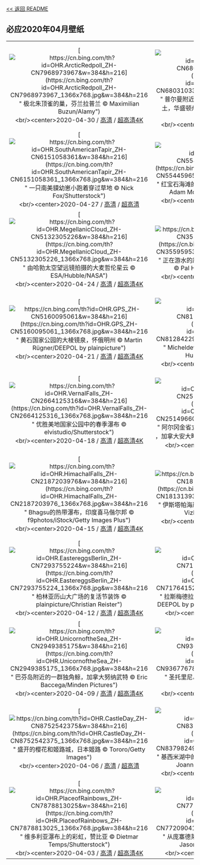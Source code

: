 [<< 返回 README](../../README.md)
## 必应2020年04月壁纸
||||
|:---:|:---:|:---:|
|[![https://cn.bing.com/th?id=OHR.ArcticRedpoll_ZH-CN7968973967&w=384&h=216](https://cn.bing.com/th?id=OHR.ArcticRedpoll_ZH-CN7968973967_1366x768.jpg&w=384&h=216 " &#10;极北朱顶雀的巢，芬兰拉普兰&#10;© Maximilian Buzun/Alamy")](https://cn.bing.com/search?q=%E6%9E%81%E5%8C%97%E6%9C%B1%E9%A1%B6%E9%9B%80%E7%9A%84%E5%B7%A2%EF%BC%8C%E8%8A%AC%E5%85%B0%E6%8B%89%E6%99%AE%E5%85%B0&form=hpcapt&mkt=zh-cn&filters=HpDate:"20200430_1600")<br/><center>2020-04-30 / [高清](https://cn.bing.com/th?id=OHR.ArcticRedpoll_ZH-CN7968973967_1920x1200.jpg&w=1920&h=1200) / [超高清4K](https://cn.bing.com/th?id=OHR.ArcticRedpoll_ZH-CN7968973967_UHD.jpg&w=3840&h=2160)<center/>|[![https://cn.bing.com/th?id=OHR.PalouseSpring_ZH-CN6803103328&w=384&h=216](https://cn.bing.com/th?id=OHR.PalouseSpring_ZH-CN6803103328_1366x768.jpg&w=384&h=216 " &#10;普尔曼附近的帕卢斯一辆拖拉机在耕作时扬起尘土，华盛顿州&#10;© Ben Herndon/Tandem Stills + Motion")](https://cn.bing.com/search?q=%E6%99%AE%E5%B0%94%E6%9B%BC%E9%99%84%E8%BF%91%E7%9A%84%E5%B8%95%E5%8D%A2%E6%96%AF%E4%B8%80%E8%BE%86%E6%8B%96%E6%8B%89%E6%9C%BA%E5%9C%A8%E8%80%95%E4%BD%9C%E6%97%B6%E6%89%AC%E8%B5%B7%E5%B0%98%E5%9C%9F%EF%BC%8C%E5%8D%8E%E7%9B%9B%E9%A1%BF%E5%B7%9E&form=hpcapt&mkt=zh-cn&filters=HpDate:"20200429_1600")<br/><center>2020-04-29 / [高清](https://cn.bing.com/th?id=OHR.PalouseSpring_ZH-CN6803103328_1920x1200.jpg&w=1920&h=1200) / [超高清4K](https://cn.bing.com/th?id=OHR.PalouseSpring_ZH-CN6803103328_UHD.jpg&w=3840&h=2160)<center/>|[![https://cn.bing.com/th?id=OHR.SalisburyCathedral_ZH-CN6366350896&w=384&h=216](https://cn.bing.com/th?id=OHR.SalisburyCathedral_ZH-CN6366350896_1366x768.jpg&w=384&h=216 " &#10;索尔茲伯里大教堂与放牧的羊群，英格兰&#10;© Slawek Staszczuk Photo/Alamy")](https://cn.bing.com/search?q=%E7%B4%A2%E5%B0%94%E8%8C%B2%E4%BC%AF%E9%87%8C%E5%A4%A7%E6%95%99%E5%A0%82%E4%B8%8E%E6%94%BE%E7%89%A7%E7%9A%84%E7%BE%8A%E7%BE%A4%EF%BC%8C%E8%8B%B1%E6%A0%BC%E5%85%B0&form=hpcapt&mkt=zh-cn&filters=HpDate:"20200428_1600")<br/><center>2020-04-28 / [高清](https://cn.bing.com/th?id=OHR.SalisburyCathedral_ZH-CN6366350896_1920x1200.jpg&w=1920&h=1200) / [超高清4K](https://cn.bing.com/th?id=OHR.SalisburyCathedral_ZH-CN6366350896_UHD.jpg&w=3840&h=2160)<center/>|
|[![https://cn.bing.com/th?id=OHR.SouthAmericanTapir_ZH-CN6151058361&w=384&h=216](https://cn.bing.com/th?id=OHR.SouthAmericanTapir_ZH-CN6151058361_1366x768.jpg&w=384&h=216 " &#10;一只南美貘幼崽小跑着穿过草地&#10;© Nick Fox/Shutterstock")](https://cn.bing.com/search?q=%E4%B8%80%E5%8F%AA%E5%8D%97%E7%BE%8E%E8%B2%98%E5%B9%BC%E5%B4%BD%E5%B0%8F%E8%B7%91%E7%9D%80%E7%A9%BF%E8%BF%87%E8%8D%89%E5%9C%B0&form=hpcapt&mkt=zh-cn&filters=HpDate:"20200427_1600")<br/><center>2020-04-27 / [高清](https://cn.bing.com/th?id=OHR.SouthAmericanTapir_ZH-CN6151058361_1920x1200.jpg&w=1920&h=1200) / [超高清](https://cn.bing.com/th?id=OHR.SouthAmericanTapir_ZH-CN6151058361_UHD.jpg)<center/>|[![https://cn.bing.com/th?id=OHR.RubySunset_ZH-CN5544596519&w=384&h=216](https://cn.bing.com/th?id=OHR.RubySunset_ZH-CN5544596519_1366x768.jpg&w=384&h=216 " &#10;红宝石海滩的日落，华盛顿州奥林匹克国家公园&#10;© Adam Mowery/Tandem Stills + Motion")](https://cn.bing.com/search?q=%E7%BA%A2%E5%AE%9D%E7%9F%B3%E6%B5%B7%E6%BB%A9%E7%9A%84%E6%97%A5%E8%90%BD%EF%BC%8C%E5%8D%8E%E7%9B%9B%E9%A1%BF%E5%B7%9E%E5%A5%A5%E6%9E%97%E5%8C%B9%E5%85%8B%E5%9B%BD%E5%AE%B6%E5%85%AC%E5%9B%AD&form=hpcapt&mkt=zh-cn&filters=HpDate:"20200426_1600")<br/><center>2020-04-26 / [高清](https://cn.bing.com/th?id=OHR.RubySunset_ZH-CN5544596519_1920x1200.jpg&w=1920&h=1200) / [超高清4K](https://cn.bing.com/th?id=OHR.RubySunset_ZH-CN5544596519_UHD.jpg&w=3840&h=2160)<center/>|[![https://cn.bing.com/th?id=OHR.FalklandRockhoppers_ZH-CN5370686595&w=384&h=216](https://cn.bing.com/th?id=OHR.FalklandRockhoppers_ZH-CN5370686595_1366x768.jpg&w=384&h=216 " &#10;福克兰群岛上的南跳岩企鹅&#10;© Heike Odermatt/Minden Pictures")](https://cn.bing.com/search?q=%E7%A6%8F%E5%85%8B%E5%85%B0%E7%BE%A4%E5%B2%9B%E4%B8%8A%E7%9A%84%E5%8D%97%E8%B7%B3%E5%B2%A9%E4%BC%81%E9%B9%85&form=hpcapt&mkt=zh-cn&filters=HpDate:"20200425_1600")<br/><center>2020-04-25 / [高清](https://cn.bing.com/th?id=OHR.FalklandRockhoppers_ZH-CN5370686595_1920x1200.jpg&w=1920&h=1200) / [超高清4K](https://cn.bing.com/th?id=OHR.FalklandRockhoppers_ZH-CN5370686595_UHD.jpg&w=3840&h=2160)<center/>|
|[![https://cn.bing.com/th?id=OHR.MegellanicCloud_ZH-CN5132305226&w=384&h=216](https://cn.bing.com/th?id=OHR.MegellanicCloud_ZH-CN5132305226_1366x768.jpg&w=384&h=216 " &#10;由哈勃太空望远镜拍摄的大麦哲伦星云&#10;© ESA/Hubble/NASA")](https://cn.bing.com/search?q=%E7%94%B1%E5%93%88%E5%8B%83%E5%A4%AA%E7%A9%BA%E6%9C%9B%E8%BF%9C%E9%95%9C%E6%8B%8D%E6%91%84%E7%9A%84%E5%A4%A7%E9%BA%A6%E5%93%B2%E4%BC%A6%E6%98%9F%E4%BA%91&form=hpcapt&mkt=zh-cn&filters=HpDate:"20200424_1600")<br/><center>2020-04-24 / [高清](https://cn.bing.com/th?id=OHR.MegellanicCloud_ZH-CN5132305226_1920x1200.jpg&w=1920&h=1200) / [超高清4K](https://cn.bing.com/th?id=OHR.MegellanicCloud_ZH-CN5132305226_UHD.jpg&w=3840&h=2160)<center/>|[![https://cn.bing.com/th?id=OHR.KingEider_ZH-CN3559595357&w=384&h=216](https://cn.bing.com/th?id=OHR.KingEider_ZH-CN3559595357_1366x768.jpg&w=384&h=216 " &#10;正在游水的雄性王绒鸭，挪威特罗姆斯-芬马克郡&#10;© Pal Hermansen/Minden Pictures")](https://cn.bing.com/search?q=%E6%AD%A3%E5%9C%A8%E6%B8%B8%E6%B0%B4%E7%9A%84%E9%9B%84%E6%80%A7%E7%8E%8B%E7%BB%92%E9%B8%AD%EF%BC%8C%E6%8C%AA%E5%A8%81%E7%89%B9%E7%BD%97%E5%A7%86%E6%96%AF-%E8%8A%AC%E9%A9%AC%E5%85%8B%E9%83%A1&form=hpcapt&mkt=zh-cn&filters=HpDate:"20200423_1600")<br/><center>2020-04-23 / [高清](https://cn.bing.com/th?id=OHR.KingEider_ZH-CN3559595357_1920x1200.jpg&w=1920&h=1200) / [超高清4K](https://cn.bing.com/th?id=OHR.KingEider_ZH-CN3559595357_UHD.jpg&w=3840&h=2160)<center/>|[![https://cn.bing.com/th?id=OHR.KauriTree_ZH-CN3695568740&w=384&h=216](https://cn.bing.com/th?id=OHR.KauriTree_ZH-CN3695568740_1366x768.jpg&w=384&h=216 " &#10;怀波瓦森林中一棵名为Te Matua Ngahere的巨型贝壳杉树 ，新西兰北地&#10;© Kim Westerskov/Getty Images")](https://cn.bing.com/search?q=%E6%80%80%E6%B3%A2%E7%93%A6%E6%A3%AE%E6%9E%97%E4%B8%AD%E4%B8%80%E6%A3%B5%E5%90%8D%E4%B8%BATe&form=hpcapt&mkt=zh-cn&filters=HpDate:"20200422_1600")<br/><center>2020-04-22 / [高清](https://cn.bing.com/th?id=OHR.KauriTree_ZH-CN3695568740_1920x1200.jpg&w=1920&h=1200) / [超高清4K](https://cn.bing.com/th?id=OHR.KauriTree_ZH-CN3695568740_UHD.jpg&w=3840&h=2160)<center/>|
|[![https://cn.bing.com/th?id=OHR.GPS_ZH-CN5160095061&w=384&h=216](https://cn.bing.com/th?id=OHR.GPS_ZH-CN5160095061_1366x768.jpg&w=384&h=216 " &#10;黄石国家公园的大棱镜泉，怀俄明州&#10;© Martin Rügner/DEEPOL by plainpicture")](https://cn.bing.com/search?q=%E9%BB%84%E7%9F%B3%E5%9B%BD%E5%AE%B6%E5%85%AC%E5%9B%AD%E7%9A%84%E5%A4%A7%E6%A3%B1%E9%95%9C%E6%B3%89%EF%BC%8C%E6%80%80%E4%BF%84%E6%98%8E%E5%B7%9E&form=hpcapt&mkt=zh-cn&filters=HpDate:"20200421_1600")<br/><center>2020-04-21 / [高清](https://cn.bing.com/th?id=OHR.GPS_ZH-CN5160095061_1920x1200.jpg&w=1920&h=1200) / [超高清4K](https://cn.bing.com/th?id=OHR.GPS_ZH-CN5160095061_UHD.jpg&w=3840&h=2160)<center/>|[![https://cn.bing.com/th?id=OHR.BluebellWood_ZH-CN8128422960&w=384&h=216](https://cn.bing.com/th?id=OHR.BluebellWood_ZH-CN8128422960_1366x768.jpg&w=384&h=216 " &#10;Micheldever Wood的蓝铃花，英国汉普郡&#10;© Hursley/Getty Images Plus")](https://cn.bing.com/search?q=Micheldever&form=hpcapt&mkt=zh-cn&filters=HpDate:"20200420_1600")<br/><center>2020-04-20 / [高清](https://cn.bing.com/th?id=OHR.BluebellWood_ZH-CN8128422960_1920x1200.jpg&w=1920&h=1200) / [超高清4K](https://cn.bing.com/th?id=OHR.BluebellWood_ZH-CN8128422960_UHD.jpg&w=3840&h=2160)<center/>|[![https://cn.bing.com/th?id=OHR.NeistPoint_ZH-CN3115403132&w=384&h=216](https://cn.bing.com/th?id=OHR.NeistPoint_ZH-CN3115403132_1366x768.jpg&w=384&h=216 " &#10;内斯特角灯塔上空的银河 ，苏格兰斯凯岛&#10;© Shaiith/Getty Images")](https://cn.bing.com/search?q=%E5%86%85%E6%96%AF%E7%89%B9%E8%A7%92%E7%81%AF%E5%A1%94%E4%B8%8A%E7%A9%BA%E7%9A%84%E9%93%B6%E6%B2%B3&form=hpcapt&mkt=zh-cn&filters=HpDate:"20200419_1600")<br/><center>2020-04-19 / [高清](https://cn.bing.com/th?id=OHR.NeistPoint_ZH-CN3115403132_1920x1200.jpg&w=1920&h=1200) / [超高清4K](https://cn.bing.com/th?id=OHR.NeistPoint_ZH-CN3115403132_UHD.jpg&w=3840&h=2160)<center/>|
|[![https://cn.bing.com/th?id=OHR.VernalFalls_ZH-CN2664125316&w=384&h=216](https://cn.bing.com/th?id=OHR.VernalFalls_ZH-CN2664125316_1366x768.jpg&w=384&h=216 " &#10;优胜美地国家公园中的春季瀑布&#10;© elvistudio/Shutterstock")](https://cn.bing.com/search?q=%E4%BC%98%E8%83%9C%E7%BE%8E%E5%9C%B0%E5%9B%BD%E5%AE%B6%E5%85%AC%E5%9B%AD%E4%B8%AD%E7%9A%84%E6%98%A5%E5%AD%A3%E7%80%91%E5%B8%83&form=hpcapt&mkt=zh-cn&filters=HpDate:"20200418_1600")<br/><center>2020-04-18 / [高清](https://cn.bing.com/th?id=OHR.VernalFalls_ZH-CN2664125316_1920x1200.jpg&w=1920&h=1200) / [超高清4K](https://cn.bing.com/th?id=OHR.VernalFalls_ZH-CN2664125316_UHD.jpg&w=3840&h=2160)<center/>|[![https://cn.bing.com/th?id=OHR.AlgonquinGrouse_ZH-CN2514966091&w=384&h=216](https://cn.bing.com/th?id=OHR.AlgonquinGrouse_ZH-CN2514966091_1366x768.jpg&w=384&h=216 " &#10;阿尔冈金省立公园中一只正在树枝上休息的披肩鸡 ，加拿大安大略省&#10;© Jim Cumming/Getty Images")](https://cn.bing.com/search?q=%E9%98%BF%E5%B0%94%E5%86%88%E9%87%91%E7%9C%81%E7%AB%8B%E5%85%AC%E5%9B%AD%E4%B8%AD%E4%B8%80%E5%8F%AA%E6%AD%A3%E5%9C%A8%E6%A0%91%E6%9E%9D%E4%B8%8A%E4%BC%91%E6%81%AF%E7%9A%84%E6%8A%AB%E8%82%A9%E9%B8%A1&form=hpcapt&mkt=zh-cn&filters=HpDate:"20200417_1600")<br/><center>2020-04-17 / [高清](https://cn.bing.com/th?id=OHR.AlgonquinGrouse_ZH-CN2514966091_1920x1200.jpg&w=1920&h=1200) / [超高清](https://cn.bing.com/th?id=OHR.AlgonquinGrouse_ZH-CN2514966091_UHD.jpg)<center/>|[![https://cn.bing.com/th?id=OHR.NBNMSipapu_ZH-CN2293681419&w=384&h=216](https://cn.bing.com/th?id=OHR.NBNMSipapu_ZH-CN2293681419_1366x768.jpg&w=384&h=216 " &#10;天生桥国家保护区中的sipapu桥，犹他州&#10;© Fyletto/Getty Images")](https://cn.bing.com/search?q=%E5%A4%A9%E7%94%9F%E6%A1%A5%E5%9B%BD%E5%AE%B6%E4%BF%9D%E6%8A%A4%E5%8C%BA%E4%B8%AD%E7%9A%84sipapu%E6%A1%A5%EF%BC%8C%E7%8A%B9%E4%BB%96%E5%B7%9E&form=hpcapt&mkt=zh-cn&filters=HpDate:"20200416_1600")<br/><center>2020-04-16 / [高清](https://cn.bing.com/th?id=OHR.NBNMSipapu_ZH-CN2293681419_1920x1200.jpg&w=1920&h=1200) / [超高清](https://cn.bing.com/th?id=OHR.NBNMSipapu_ZH-CN2293681419_UHD.jpg)<center/>|
|[![https://cn.bing.com/th?id=OHR.HimachalFalls_ZH-CN2187203976&w=384&h=216](https://cn.bing.com/th?id=OHR.HimachalFalls_ZH-CN2187203976_1366x768.jpg&w=384&h=216 " &#10;Bhagsu的热带瀑布，印度喜马偕尔邦&#10;© f9photos/iStock/Getty Images Plus")](https://cn.bing.com/search?q=Bhagsu%E7%9A%84%E7%83%AD%E5%B8%A6%E7%80%91%E5%B8%83%EF%BC%8C%E5%8D%B0%E5%BA%A6%E5%96%9C%E9%A9%AC%E5%81%95%E5%B0%94%E9%82%A6&form=hpcapt&mkt=zh-cn&filters=HpDate:"20200415_1600")<br/><center>2020-04-15 / [高清](https://cn.bing.com/th?id=OHR.HimachalFalls_ZH-CN2187203976_1920x1200.jpg&w=1920&h=1200) / [超高清4K](https://cn.bing.com/th?id=OHR.HimachalFalls_ZH-CN2187203976_UHD.jpg&w=3840&h=2160)<center/>|[![https://cn.bing.com/th?id=OHR.BWFlipper_ZH-CN1813139386&w=384&h=216](https://cn.bing.com/th?id=OHR.BWFlipper_ZH-CN1813139386_1366x768.jpg&w=384&h=216 " &#10;伊斯塔帕海岸的热带斑海豚，墨西哥&#10;© Christian Vizl/Tandem Stills + Motion")](https://cn.bing.com/search?q=%E4%BC%8A%E6%96%AF%E5%A1%94%E5%B8%95%E6%B5%B7%E5%B2%B8%E7%9A%84%E7%83%AD%E5%B8%A6%E6%96%91%E6%B5%B7%E8%B1%9A%EF%BC%8C%E5%A2%A8%E8%A5%BF%E5%93%A5&form=hpcapt&mkt=zh-cn&filters=HpDate:"20200414_1600")<br/><center>2020-04-14 / [高清](https://cn.bing.com/th?id=OHR.BWFlipper_ZH-CN1813139386_1920x1200.jpg&w=1920&h=1200) / [超高清8K](https://cn.bing.com/th?id=OHR.BWFlipper_ZH-CN1813139386_UHD.jpg)<center/>|[![https://cn.bing.com/th?id=OHR.WatChaloem_ZH-CN8722271527&w=384&h=216](https://cn.bing.com/th?id=OHR.WatChaloem_ZH-CN8722271527_1366x768.jpg&w=384&h=216 " &#10;Wat Chaloem Phra Kiat Phrachomklao Rachanusorn的浮庙，泰国南邦&#10;© pa_YON/Getty Images")](https://cn.bing.com/search?q=Wat&form=hpcapt&mkt=zh-cn&filters=HpDate:"20200413_1600")<br/><center>2020-04-13 / [高清](https://cn.bing.com/th?id=OHR.WatChaloem_ZH-CN8722271527_1920x1200.jpg&w=1920&h=1200) / [超高清4K](https://cn.bing.com/th?id=OHR.WatChaloem_ZH-CN8722271527_UHD.jpg&w=3840&h=2160)<center/>|
|[![https://cn.bing.com/th?id=OHR.EastereggsBerlin_ZH-CN7293755224&w=384&h=216](https://cn.bing.com/th?id=OHR.EastereggsBerlin_ZH-CN7293755224_1366x768.jpg&w=384&h=216 " &#10;柏林亚历山大广场的复活节装饰&#10;© plainpicture/Christian Reister")](https://cn.bing.com/search?q=%E6%9F%8F%E6%9E%97%E4%BA%9A%E5%8E%86%E5%B1%B1%E5%A4%A7%E5%B9%BF%E5%9C%BA%E7%9A%84%E5%A4%8D%E6%B4%BB%E8%8A%82%E8%A3%85%E9%A5%B0&form=hpcapt&mkt=zh-cn&filters=HpDate:"20200412_1600")<br/><center>2020-04-12 / [高清](https://cn.bing.com/th?id=OHR.EastereggsBerlin_ZH-CN7293755224_1920x1200.jpg&w=1920&h=1200) / [超高清4K](https://cn.bing.com/th?id=OHR.EastereggsBerlin_ZH-CN7293755224_UHD.jpg&w=3840&h=2160)<center/>|[![https://cn.bing.com/th?id=OHR.LasMedulasMine_ZH-CN7176415270&w=384&h=216](https://cn.bing.com/th?id=OHR.LasMedulasMine_ZH-CN7176415270_1366x768.jpg&w=384&h=216 " &#10;拉斯梅德拉斯的古罗马金矿遗址，西班牙莱昂&#10;© DEEPOL by plainpicture/David Santiago Garcia")](https://cn.bing.com/search?q=%E6%8B%89%E6%96%AF%E6%A2%85%E5%BE%B7%E6%8B%89%E6%96%AF%E7%9A%84%E5%8F%A4%E7%BD%97%E9%A9%AC%E9%87%91%E7%9F%BF%E9%81%97%E5%9D%80%EF%BC%8C%E8%A5%BF%E7%8F%AD%E7%89%99%E8%8E%B1%E6%98%82&form=hpcapt&mkt=zh-cn&filters=HpDate:"20200411_1600")<br/><center>2020-04-11 / [高清](https://cn.bing.com/th?id=OHR.LasMedulasMine_ZH-CN7176415270_1920x1200.jpg&w=1920&h=1200) / [超高清](https://cn.bing.com/th?id=OHR.LasMedulasMine_ZH-CN7176415270_UHD.jpg)<center/>|[![https://cn.bing.com/th?id=OHR.SpiritSiblings_ZH-CN7023585837&w=384&h=216](https://cn.bing.com/th?id=OHR.SpiritSiblings_ZH-CN7023585837_1366x768.jpg&w=384&h=216 " &#10;大熊雨林中一只柯莫德熊幼崽跟它的同胞挤在一起，加拿大&#10;© Ian McAllister/Offset")](https://cn.bing.com/search?q=%E5%A4%A7%E7%86%8A%E9%9B%A8%E6%9E%97%E4%B8%AD%E4%B8%80%E5%8F%AA%E6%9F%AF%E8%8E%AB%E5%BE%B7%E7%86%8A%E5%B9%BC%E5%B4%BD%E8%B7%9F%E5%AE%83%E7%9A%84%E5%90%8C%E8%83%9E%E6%8C%A4%E5%9C%A8%E4%B8%80%E8%B5%B7%EF%BC%8C%E5%8A%A0%E6%8B%BF%E5%A4%A7&form=hpcapt&mkt=zh-cn&filters=HpDate:"20200410_1600")<br/><center>2020-04-10 / [高清](https://cn.bing.com/th?id=OHR.SpiritSiblings_ZH-CN7023585837_1920x1200.jpg&w=1920&h=1200) / [超高清4K](https://cn.bing.com/th?id=OHR.SpiritSiblings_ZH-CN7023585837_UHD.jpg&w=3840&h=2160)<center/>|
|[![https://cn.bing.com/th?id=OHR.UnicornoftheSea_ZH-CN2949385175&w=384&h=216](https://cn.bing.com/th?id=OHR.UnicornoftheSea_ZH-CN2949385175_1366x768.jpg&w=384&h=216 " &#10;巴芬岛附近的一群独角鲸，加拿大努纳武特&#10;© Eric Baccega/Minden Pictures")](https://cn.bing.com/search?q=%E5%B7%B4%E8%8A%AC%E5%B2%9B%E9%99%84%E8%BF%91%E7%9A%84%E4%B8%80%E7%BE%A4%E7%8B%AC%E8%A7%92%E9%B2%B8%EF%BC%8C%E5%8A%A0%E6%8B%BF%E5%A4%A7%E5%8A%AA%E7%BA%B3%E6%AD%A6%E7%89%B9&form=hpcapt&mkt=zh-cn&filters=HpDate:"20200409_1600")<br/><center>2020-04-09 / [高清](https://cn.bing.com/th?id=OHR.UnicornoftheSea_ZH-CN2949385175_1920x1200.jpg&w=1920&h=1200) / [超高清4K](https://cn.bing.com/th?id=OHR.UnicornoftheSea_ZH-CN2949385175_UHD.jpg&w=3840&h=2160)<center/>|[![https://cn.bing.com/th?id=OHR.SantoriniAerial_ZH-CN9367767863&w=384&h=216](https://cn.bing.com/th?id=OHR.SantoriniAerial_ZH-CN9367767863_1366x768.jpg&w=384&h=216 " &#10;圣托里尼岛鸟瞰图，希腊&#10;© Amazing Aerial Agency/Offset")](https://cn.bing.com/search?q=%E5%9C%A3%E6%89%98%E9%87%8C%E5%B0%BC%E5%B2%9B%E9%B8%9F%E7%9E%B0%E5%9B%BE%EF%BC%8C%E5%B8%8C%E8%85%8A&form=hpcapt&mkt=zh-cn&filters=HpDate:"20200408_1600")<br/><center>2020-04-08 / [高清](https://cn.bing.com/th?id=OHR.SantoriniAerial_ZH-CN9367767863_1920x1200.jpg&w=1920&h=1200) / [超高清4K](https://cn.bing.com/th?id=OHR.SantoriniAerial_ZH-CN9367767863_UHD.jpg&w=3840&h=2160)<center/>|[![https://cn.bing.com/th?id=OHR.PinkMoon_ZH-CN9026483067&w=384&h=216](https://cn.bing.com/th?id=OHR.PinkMoon_ZH-CN9026483067_1366x768.jpg&w=384&h=216 " &#10;四月的满月从圣迈克尔山上升起，英国康沃尔&#10;© Simon Maycock/Alamy Live News")](https://cn.bing.com/search?q=%E5%9B%9B%E6%9C%88%E7%9A%84%E6%BB%A1%E6%9C%88%E4%BB%8E%E5%9C%A3%E8%BF%88%E5%85%8B%E5%B0%94%E5%B1%B1%E4%B8%8A%E5%8D%87%E8%B5%B7%EF%BC%8C%E8%8B%B1%E5%9B%BD%E5%BA%B7%E6%B2%83%E5%B0%94&form=hpcapt&mkt=zh-cn&filters=HpDate:"20200407_1600")<br/><center>2020-04-07 / [高清](https://cn.bing.com/th?id=OHR.PinkMoon_ZH-CN9026483067_1920x1200.jpg&w=1920&h=1200) / [超高清4K](https://cn.bing.com/th?id=OHR.PinkMoon_ZH-CN9026483067_UHD.jpg&w=3840&h=2160)<center/>|
|[![https://cn.bing.com/th?id=OHR.CastleDay_ZH-CN8752542375&w=384&h=216](https://cn.bing.com/th?id=OHR.CastleDay_ZH-CN8752542375_1366x768.jpg&w=384&h=216 " &#10;盛开的樱花和姬路城，日本姬路&#10;© Tororo/Getty Images")](https://cn.bing.com/search?q=%E7%9B%9B%E5%BC%80%E7%9A%84%E6%A8%B1%E8%8A%B1%E5%92%8C%E5%A7%AC%E8%B7%AF%E5%9F%8E%EF%BC%8C%E6%97%A5%E6%9C%AC%E5%A7%AC%E8%B7%AF&form=hpcapt&mkt=zh-cn&filters=HpDate:"20200406_1600")<br/><center>2020-04-06 / [高清](https://cn.bing.com/th?id=OHR.CastleDay_ZH-CN8752542375_1920x1200.jpg&w=1920&h=1200) / [超高清](https://cn.bing.com/th?id=OHR.CastleDay_ZH-CN8752542375_UHD.jpg)<center/>|[![https://cn.bing.com/th?id=OHR.KissimmeeFrog_ZH-CN8379824947&w=384&h=216](https://cn.bing.com/th?id=OHR.KissimmeeFrog_ZH-CN8379824947_1366x768.jpg&w=384&h=216 " &#10;基西米湖中的绿色树蛙和紫色睡莲，佛罗里达州&#10;© Joanne Williams/Danita Delimont")](https://cn.bing.com/search?q=%E5%9F%BA%E8%A5%BF%E7%B1%B3%E6%B9%96%E4%B8%AD%E7%9A%84%E7%BB%BF%E8%89%B2%E6%A0%91%E8%9B%99%E5%92%8C%E7%B4%AB%E8%89%B2%E7%9D%A1%E8%8E%B2%EF%BC%8C%E4%BD%9B%E7%BD%97%E9%87%8C%E8%BE%BE%E5%B7%9E&form=hpcapt&mkt=zh-cn&filters=HpDate:"20200405_1600")<br/><center>2020-04-05 / [高清](https://cn.bing.com/th?id=OHR.KissimmeeFrog_ZH-CN8379824947_1920x1200.jpg&w=1920&h=1200) / [超高清4K](https://cn.bing.com/th?id=OHR.KissimmeeFrog_ZH-CN8379824947_UHD.jpg&w=3840&h=2160)<center/>|[![https://cn.bing.com/th?id=OHR.Qingming2020_ZH-CN3155558242&w=384&h=216](https://cn.bing.com/th?id=OHR.Qingming2020_ZH-CN3155558242_1366x768.jpg&w=384&h=216 " &#10;【今日清明节】&#10;© Xinhua/Alamy Stock Photo")](https://cn.bing.com/search?q=%E3%80%90%E4%BB%8A%E6%97%A5%E6%B8%85%E6%98%8E%E8%8A%82%E3%80%91&form=hpcapt&mkt=zh-cn&filters=HpDate:"20200404_1600")<br/><center>2020-04-04 / [高清](https://cn.bing.com/th?id=OHR.Qingming2020_ZH-CN3155558242_1920x1200.jpg&w=1920&h=1200) / [超高清](https://cn.bing.com/th?id=OHR.Qingming2020_ZH-CN3155558242_UHD.jpg)<center/>|
|[![https://cn.bing.com/th?id=OHR.PlaceofRainbows_ZH-CN7878813025&w=384&h=216](https://cn.bing.com/th?id=OHR.PlaceofRainbows_ZH-CN7878813025_1366x768.jpg&w=384&h=216 " &#10;维多利亚瀑布上的彩虹，赞比亚&#10;© Dietmar Temps/Shutterstock")](https://cn.bing.com/search?q=%E7%BB%B4%E5%A4%9A%E5%88%A9%E4%BA%9A%E7%80%91%E5%B8%83%E4%B8%8A%E7%9A%84%E5%BD%A9%E8%99%B9%EF%BC%8C%E8%B5%9E%E6%AF%94%E4%BA%9A&form=hpcapt&mkt=zh-cn&filters=HpDate:"20200403_1600")<br/><center>2020-04-03 / [高清](https://cn.bing.com/th?id=OHR.PlaceofRainbows_ZH-CN7878813025_1920x1200.jpg&w=1920&h=1200) / [超高清4K](https://cn.bing.com/th?id=OHR.PlaceofRainbows_ZH-CN7878813025_UHD.jpg&w=3840&h=2160)<center/>|[![https://cn.bing.com/th?id=OHR.PascuaFlorida_ZH-CN7720904158&w=384&h=216](https://cn.bing.com/th?id=OHR.PascuaFlorida_ZH-CN7720904158_1366x768.jpg&w=384&h=216 " &#10;从庞塞德莱昂河口向灯塔望去，佛罗里达州&#10;© Jason Sponseller/Shutterstock")](https://cn.bing.com/search?q=%E4%BB%8E%E5%BA%9E%E5%A1%9E%E5%BE%B7%E8%8E%B1%E6%98%82%E6%B2%B3%E5%8F%A3%E5%90%91%E7%81%AF%E5%A1%94%E6%9C%9B%E5%8E%BB%EF%BC%8C%E4%BD%9B%E7%BD%97%E9%87%8C%E8%BE%BE%E5%B7%9E&form=hpcapt&mkt=zh-cn&filters=HpDate:"20200402_1600")<br/><center>2020-04-02 / [高清](https://cn.bing.com/th?id=OHR.PascuaFlorida_ZH-CN7720904158_1920x1200.jpg&w=1920&h=1200) / [超高清](https://cn.bing.com/th?id=OHR.PascuaFlorida_ZH-CN7720904158_UHD.jpg)<center/>|[![https://cn.bing.com/th?id=OHR.ShyGuy_ZH-CN7391687938&w=384&h=216](https://cn.bing.com/th?id=OHR.ShyGuy_ZH-CN7391687938_1366x768.jpg&w=384&h=216 " &#10;马拉克勒国家公园中一只隐身的chia象，南非林波波河&#10;© Staffan Widstrand/Minden Pictures")](https://cn.bing.com/search?q=%E9%A9%AC%E6%8B%89%E5%85%8B%E5%8B%92%E5%9B%BD%E5%AE%B6%E5%85%AC%E5%9B%AD%E4%B8%AD%E4%B8%80%E5%8F%AA%E9%9A%90%E8%BA%AB%E7%9A%84chia%E8%B1%A1%EF%BC%8C%E5%8D%97%E9%9D%9E%E6%9E%97%E6%B3%A2%E6%B3%A2%E6%B2%B3&form=hpcapt&mkt=zh-cn&filters=HpDate:"20200401_1600")<br/><center>2020-04-01 / [高清](https://cn.bing.com/th?id=OHR.ShyGuy_ZH-CN7391687938_1920x1200.jpg&w=1920&h=1200) / [超高清4K](https://cn.bing.com/th?id=OHR.ShyGuy_ZH-CN7391687938_UHD.jpg&w=3840&h=2160)<center/>|
